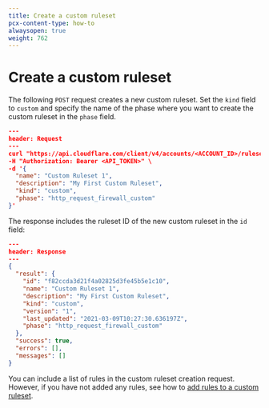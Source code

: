 ```yaml
---
title: Create a custom ruleset
pcx-content-type: how-to
alwaysopen: true
weight: 762
---
```


# Create a custom ruleset

The following `POST` request creates a new custom ruleset. Set the `kind` field to `custom` and specify the name of the phase where you want to create the custom ruleset in the `phase` field.

```json
---
header: Request
---
curl "https://api.cloudflare.com/client/v4/accounts/<ACCOUNT_ID>/rulesets" \
-H "Authorization: Bearer <API_TOKEN>" \
-d '{
  "name": "Custom Ruleset 1",
  "description": "My First Custom Ruleset",
  "kind": "custom",
  "phase": "http_request_firewall_custom"
}'
```

The response includes the ruleset ID of the new custom ruleset in the `id` field:

```json
---
header: Response
---
{
  "result": {
    "id": "f82ccda3d21f4a02825d3fe45b5e1c10",
    "name": "Custom Ruleset 1",
    "description": "My First Custom Ruleset",
    "kind": "custom",
    "version": "1",
    "last_updated": "2021-03-09T10:27:30.636197Z",
    "phase": "http_request_firewall_custom"
  },
  "success": true,
  "errors": [],
  "messages": []
}
```

You can include a list of rules in the custom ruleset creation request. However, if you have not added any rules, see how to [add rules to a custom ruleset](/ruleset-engine/custom-rulesets/add-rules-ruleset/).
